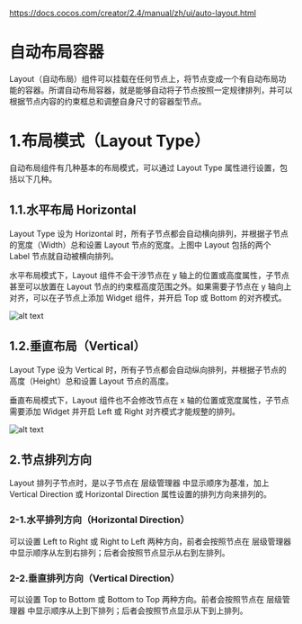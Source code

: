 
https://docs.cocos.com/creator/2.4/manual/zh/ui/auto-layout.html

# 自动布局容器
Layout（自动布局）组件可以挂载在任何节点上，将节点变成一个有自动布局功能的容器。所谓自动布局容器，就是能够自动将子节点按照一定规律排列，并可以根据节点内容的约束框总和调整自身尺寸的容器型节点。

# 1.布局模式（Layout Type）
自动布局组件有几种基本的布局模式，可以通过 Layout Type 属性进行设置，包括以下几种。

## 1.1.水平布局 Horizontal
Layout Type 设为 Horizontal 时，所有子节点都会自动横向排列，并根据子节点的宽度（Width）总和设置 Layout 节点的宽度。上图中 Layout 包括的两个 Label 节点就自动被横向排列。

水平布局模式下，Layout 组件不会干涉节点在 y 轴上的位置或高度属性，子节点甚至可以放置在 Layout 节点的约束框高度范围之外。如果需要子节点在 y 轴向上对齐，可以在子节点上添加 Widget 组件，并开启 Top 或 Bottom 的对齐模式。

![alt text](https://docs.cocos.com/creator/2.4/manual/assets/horizontal.CXHI_K1o.jpg)


## 1.2.垂直布局（Vertical）
Layout Type 设为 Vertical 时，所有子节点都会自动纵向排列，并根据子节点的高度（Height）总和设置 Layout 节点的高度。

垂直布局模式下，Layout 组件也不会修改节点在 x 轴的位置或宽度属性，子节点需要添加 Widget 并开启 Left 或 Right 对齐模式才能规整的排列。

![alt text](https://docs.cocos.com/creator/2.4/manual/assets/vertical.Cq778hC1.jpg)


## 2.节点排列方向
Layout 排列子节点时，是以子节点在 层级管理器 中显示顺序为基准，加上 Vertical Direction 或 Horizontal Direction 属性设置的排列方向来排列的。

### 2-1.水平排列方向（Horizontal Direction）
可以设置 Left to Right 或 Right to Left 两种方向，前者会按照节点在 层级管理器 中显示顺序从左到右排列；后者会按照节点显示从右到左排列。

### 2-2.垂直排列方向（Vertical Direction）
可以设置 Top to Bottom 或 Bottom to Top 两种方向。前者会按照节点在 层级管理器 中显示顺序从上到下排列；后者会按照节点显示从下到上排列。


